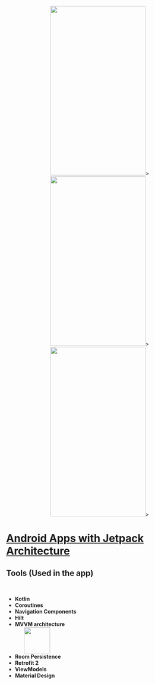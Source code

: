 <a href='https://developer.android.com/jetpack/guide' target='_blank'></a>
<p align="center">
  <img src="https://user-images.githubusercontent.com/35488181/94689519-e0cb6a00-0326-11eb-961e-af47fa509115.png" width="256" height="455">>
<img src="https://user-images.githubusercontent.com/35488181/94689530-e3c65a80-0326-11eb-86f3-f4e88dfa9bbb.png" width="256" height="455">>
<img src="https://user-images.githubusercontent.com/35488181/94689539-e759e180-0326-11eb-9edb-3197efbe86c5.png" width="256" height="455">>
</p>

<h1><a href="https://developer.android.com/jetpack/guide">Android Apps with Jetpack Architecture</a></h1>

<h2><strong>Tools</strong> (Used in the app)</h2>
<br>

<ul>
<li><strong>Kotlin</strong></li>
<li>
<strong>Coroutines</strong><br>
</li>
<li>
<strong>Navigation Components</strong><br>
</li>
<li>
<strong>Hilt</strong><br>
</li>
<li>
<strong>MVVM architecture</strong><br>
<ol>
<img src="https://user-images.githubusercontent.com/35488181/94847777-f02bdf80-041a-11eb-8115-0f92748890ea.png" width="70">

</ol>
</li>
<li>
<strong>Room Persistence</strong><br>
<ol>
</ol>
</li>
<li>
<strong>Retrofit 2</strong><br>
</li>
<li>
<strong>ViewModels</strong><br>
</li>
<li>
<strong>Material Design</strong><br>
</li>
</ul>
<br>
